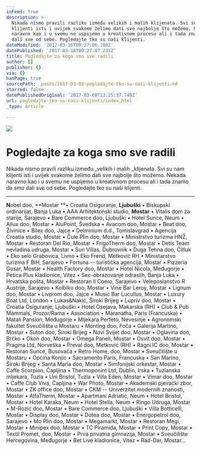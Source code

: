 ```yaml
---
inFeed: true
description: >-
  Nikada nismo pravili razliku između velikih i malih klijenata. Svi su nam
  klijenti isti i uvijek svakome želimo dati sve najbolje što možemo. Nekada
  naravno kao i u svemu ne uspijemo u kreativnom procesu ali i tada znamo da smo
  dali sve od sebe. Pogledajte tko su naši klijenti.
dateModified: '2017-03-16T09:27:06.106Z'
datePublished: '2017-03-16T09:27:07.232Z'
title: Pogledajte za koga smo sve radili
author: []
publisher: {}
via: {}
hasPage: true
sourcePath: _posts/2017-03-08-pogledajte-tko-su-nasi-klijenti.md
starred: false
datePublishedOriginal: '2017-03-08T13:25:37.740Z'
url: pogledajte-tko-su-nasi-klijenti/index.html
_type: Article

---
```

![](https://the-grid-user-content.s3-us-west-2.amazonaws.com/153ffedb-7bd0-4c7e-8d77-938fb6e37c97.gif)

# Pogledajte za koga smo sve radili

Nikada nismo pravili razliku između _velikih i malih _klijenata. Svi su nam klijenti isti i uvijek svakome želimo dati sve najbolje što možemo. Nekada naravno kao i u svemu ne uspijemo u kreativnom procesu ali i tada znamo da smo dali sve od sebe. Pogledajte tko su naši klijenti.

---

**N**obel doo, **Mostar **• Croatia Osiguranje, **Ljubuški** • Biskupski ordinarijat, Banja Luka • AAA Arhitektonski studio, **Mostar** • Vitalis dom za starije, Sarajevo • Bare Commerce doo, Ljubuški • Hotel Sunce, Neum • Allux doo, Mostar • AluPoint, Švedska • Avacom doo, Mostar • Beat doo, Živinice • Bilex doo, Jajce • Delminium d.d., Tomislavgrad • Agencija Croatia studio, Mostar • Čule Plin doo, Mostar • Ministrstvo turizma HNŽ, Mostar • Restoran Del Rio, Mostar • FrigoTherm doo, Mostar • Detis Team nevladina udruga, Mostar • Sun Villas, Dubrovnik • Duga Tehna doo, Čitluk • Eko selo Grabovica, Livno • Eko Frend, Metković RH • Ministarstvo turizma F BiH, Sarajevo • Fortuna -- turistička agencija, Mostar • Pizzeria Gusar, Mostar • Health Factory doo, Mostar • Hotel Nicola, Međugorje • Petica Plus kladionice, Vitez • Sec-obrazovanje odraslih, Banja Luka • Hrvatska pošta, Mostar • Restoran Il Coero, Sarajevo • Veleposlanstvo R Austrije, Sarajevo • Kolbiko doo, Mostar • Vine Bar Leroy, Mostar • Lignum doo, Mostar • Livprom doo, Jajce • Music Bar Lucullus, Mostar • Luxury Boat Ltd, London • Lukas&Nakić, Široki Brijeg • Lupriv doo, Mostar • Croatia Osiguranje, Ljubuški • Hotel Osejava, Makarska (RH) • Club & Pub Mammals, Prozor/Rama • Association • Maranatha, Paris (Francuska) • Matali Pansion, Međugorje • Mljekara Perfeto, Nevesinje • Agronomski fakultet Sveučilišta u Mostaru • Monting doo, Foča • Galerija Martino, Mostar • Suton doo, Široki Brijeg • Novi Svijet doo, Mostar • Oglavina doo, Brčko • Okon doo, Mostar • Omega Paneli, Mostar • Osvit doo, Mostar • Pragma Ltd, Norveška • Preval doo, Metković (RH) • Ragni IC doo, Mostar • Restoran Sunce, Busovača • Retro Home, doo, Mostar • Sveučilište u Mostaru • Općina Konjic • Sacramento Paris, Francuska • San Marino, Široki Brijeg • Santa Maria doo, Mostar • Simfonijski orkestar, Mostar • Caffe Scorpion, Čapljina • Thermoponint Ltd, Dublin, Irska • Tuzlanska mljekara, Tuzla • Uni Bristol, Tuzla • Villa Eden, Mostar • Vimar doo, Mostar • Caffe Club Viva, Čapljina • War Photo, Mostar • Akademski pjevački zbor, Mostar • ZK office doo, Mostar • CKM -- Univerzitet modernih znanosti, Mostar • AlfaTherm, Mostar • Apartmani Adriatic, Neum • Hotel Bristol, Mostar • Hotel Karaka, Neum • Hotel Stella, Neum • Ringo Udruga, Mostar • M-Rozić doo, Mostar • Bare Commerce doo, Ljubuški • Villa Botticelli, Mostar • Display doo, Mostar • Dotea doo, Mostar • Energopetrol doo, Sarajevo • Mo Plin doo, Mostar • Megamarkt, Mostar • Restoran Megi, Mostar • Minipex doo, Mostar • TC Piramida, Mostar • Print Copy, Mostar • Textil Promet, doo, Mostar • Prva privatna gimnazija, Mostar • Sveučilište Hercegovina, Međugorje • Bet Live kladionice, Vitez • Rad-Dar, Mostar...